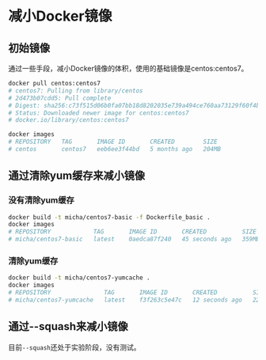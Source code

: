 # 减小Docker镜像

## 初始镜像

通过一些手段，减小Docker镜像的体积，使用的基础镜像是centos:centos7。

```bash
docker pull centos:centos7
# centos7: Pulling from library/centos
# 2d473b07cdd5: Pull complete 
# Digest: sha256:c73f515d06b0fa07bb18d8202035e739a494ce760aa73129f60f4bf2bd22b407
# Status: Downloaded newer image for centos:centos7
# docker.io/library/centos:centos7

docker images
# REPOSITORY   TAG       IMAGE ID       CREATED        SIZE
# centos       centos7   eeb6ee3f44bd   5 months ago   204MB
```

## 通过清除yum缓存来减小镜像

### 没有清除yum缓存

```bash
docker build -t micha/centos7-basic -f Dockerfile_basic .
docker images
# REPOSITORY            TAG       IMAGE ID       CREATED          SIZE
# micha/centos7-basic   latest    0aedca87f240   45 seconds ago   359MB
```

### 清除yum缓存

```bash
docker build -t micha/centos7-yumcache .
docker images
# REPOSITORY               TAG       IMAGE ID       CREATED          SIZE
# micha/centos7-yumcache   latest    f3f263c5e47c   12 seconds ago   228MB
```

## 通过--squash来减小镜像

目前`--squash`还处于实验阶段，没有测试。
